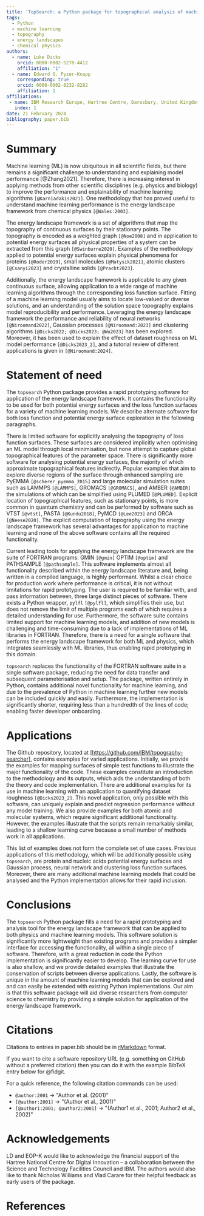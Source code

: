 ```yaml
---
title: 'TopSearch: a Python package for topographical analysis of machine learning models and physical systems'
tags:
  - Python
  - machine learning
  - topography
  - energy landscapes
  - chemical physics
authors:
  - name: Luke Dicks
    orcid: 0000-0002-5278-4412
    affiliation: "1"
  - name: Edward O. Pyzer-Knapp
    corresponding: true
    orcid: 0000-0002-8232-8282
    affiliation: 1
affiliations:
 - name: IBM Research Europe, Hartree Centre, Daresbury, United Kingdom
   index: 1
date: 21 February 2024
bibliography: paper.bib
---
```


# Summary

Machine learning (ML) is now ubiquitous in all scientific fields, but there remains a significant challenge to understanding and explaining model performance [@Zhang2021]. Therefore, there is increasing interest in applying methods from other scientific disciplines (e.g. physics and biology) to improve the performance and explainability of machine learning algorithms `[@Karniadakis2021]`. One methodology that has proved useful to understand machine learning performance is the energy landscape framework from chemical physics `[@Wales:2003]`.

The energy landscape framework is a set of algorithms that map the topography of continuous surfaces by their stationary points. The topography is encoded as a weighted graph `[@Noe2008]` and in application to potential energy surfaces all physical properties of a system can be extracted from this graph `[@Swinburne2020]`. Examples of the methodology applied to potential energy surfaces explain physical phenomena for proteins `[@Roder2019]`, small molecules `[@Matysik2021]`, atomic clusters `[@Csanyi2023]` and crystalline solids `[@Pracht2023]`.

Additionally, the energy landscape framework is applicable to any given continuous surface, allowing application to a wide range of machine learning algorithms through the corresponding loss function surface. Fitting of a machine learning model usually aims to locate low-valued or diverse solutions, and an understanding of the solution space topography explains model reproducibility and performance. Leveraging the energy landscape framework the performance and reliability of neural networks `[@Niroomand2022]`, Gaussian processes `[@Niroomand:2023]` and clustering algorithms `[@Dicks2022; @Dicks2023; @Wu2023]` has been explored. Moreover, it has been used to explain the effect of dataset roughness on ML model performance `[@Dicks2023_2]`, and a tutorial review of different applications is given in `[@Niroomand:2024]`.

# Statement of need

The `topsearch` Python package provides a rapid prototyping software for application of the energy landscape framework. It contains the functionality to be used for both potential energy surfaces and the loss function surfaces for a variety of machine learning models. We describe alternate software for both loss function and potential energy surface exploration in the following paragraphs.

There is limited software for explicitly analysing the topography of loss function surfaces. These surfaces are considered implicitly when optimising an ML model through local minimisation, but none attempt to capture global topographical features of the parameter space. There is significantly more software for analysing potential energy surfaces, the majority of which approximate topographical features indirectly. Popular examples that aim to explore diverse regions of the surface through enhanced sampling are PyEMMA `[@scherer_pyemma_2015]` and large molecular simulation suites such as LAMMPS `[@LAMMPS]`, GROMACS `[@GROMACS]`, and AMBER `[@AMBER]` the simulations of which can be simplified using PLUMED `[@PLUMED]`. Explicit location of topographical features, such as stationary points, is more common in quantum chemistry and can be performed by software such as VTST `[@vtst]`, PASTA `[@Kundu2018]`, PyMCD `[@Lee2023]` and ORCA `[@Neese2020]`. The explicit computation of topography using the energy landscape framework has several advantages for application to machine learning and none of the above software contains all the required functionality.

Current leading tools for applying the energy landscape framework are the suite of FORTRAN programs: GMIN `[@gmin]` OPTIM `[@optim]` and PATHSAMPLE `[@pathsample]`. This software implements almost all functionality described within the energy landscape literature and, being written in a compiled language, is highly performant. Whilst a clear choice for production work where performance is critical, it is not without limitations for rapid prototyping. The user is required to be familiar with, and pass information between, three large distinct pieces of software. There exists a Python wrapper, `pylfl` `[@pylfl]`, which simplifies their use, but does not remove the limit of multiple programs each of which requires a detailed understanding for use. Furthermore, the software suite contains limited support for machine learning models, and addition of new models is challenging and time-consuming due to a lack of implementations of ML libraries in FORTRAN. Therefore, there is a need for a single software that performs the energy landscape framework for both ML and physics, which integrates seamlessly with ML libraries, thus enabling rapid prototyping in this domain.

`topsearch` replaces the functionality of the FORTRAN software suite in a single software package, reducing the need for data transfer and subsequent parameterisation and setup. The package, written entirely in Python, contains additional novel functionality for machine learning, and due to the prevalence of Python in machine learning further new models can be included quickly and easily. Furthermore, the implementation is significantly shorter, requiring less than a hundredth of the lines of code; enabling faster developer onboarding.

# Applications

The Github repository, located at [https://github.com/IBM/topography-searcher], contains examples for varied applications. Initially, we provide the examples for mapping surfaces of simple test functions to illustrate the major functionality of the code. These examples constitute an introduction to the methodology and its outputs, which aids the understanding of both the theory and code implementation. There are additional examples for its use in machine learning with an application to quantifying dataset roughness `[@Dicks2023_2]`. This novel application, only possible with this software, can uniquely explain and predict regression performance without any model training. We also provide examples for both atomic and molecular systems, which require significant additional functionality. However, the examples illustrate that the scripts remain remarkably similar, leading to a shallow learning curve because a small number of methods work in all applications.

This list of examples does not form the complete set of use cases. Previous applications of this methodology, which will be additionally possible using `topsearch`, are protein and nucleic acids potential energy surfaces and Gaussian process, neural network and clustering loss function surfaces. Moreover, there are many additional machine learning models that could be analysed and the Python implementation allows for their rapid inclusion.

# Conclusions

The `topsearch` Python package fills a need for a rapid prototyping and analysis tool for the energy landscape framework that can be applied to both physics and machine learning models. This software solution is significantly more lightweight than existing programs and provides a simpler interface for accessing the functionality, all within a single piece of software. Therefore, with a great reduction in code the Python implementation is significantly easier to develop. The learning curve for use is also shallow, and we provide detailed examples that illustrate the conservation of scripts between diverse applications. Lastly, the software is unique in the amount of machine learning models that can be explored and and can easily be extended with existing Python implementations. Our aim is that this software package will aid diverse researchers from computer science to chemistry by providing a simple solution for application of the energy landscape framework.

# Citations

Citations to entries in paper.bib should be in
[rMarkdown](http://rmarkdown.rstudio.com/authoring_bibliographies_and_citations.html)
format.

If you want to cite a software repository URL (e.g. something on GitHub without a preferred
citation) then you can do it with the example BibTeX entry below for @fidgit.

For a quick reference, the following citation commands can be used:
- `@author:2001`  ->  "Author et al. (2001)"
- `[@author:2001]` -> "(Author et al., 2001)"
- `[@author1:2001; @author2:2001]` -> "(Author1 et al., 2001; Author2 et al., 2002)"

# Acknowledgements

LD and EOP-K would like to acknowledge the financial support of the Hartree National Centre for Digital Innovation – a collaboration between the Science and Technology Facilities Council and IBM. The authors would also like to thank Nicholas Williams and Vlad Carare for their helpful feedback as early users of the package.

# References

